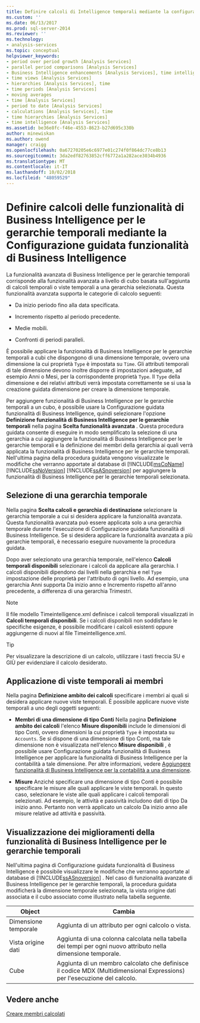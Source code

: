 ```yaml
---
title: Definire calcoli di Intelligence temporali mediante la configurazione guidata di Business Intelligence | Microsoft Docs
ms.custom: ''
ms.date: 06/13/2017
ms.prod: sql-server-2014
ms.reviewer: ''
ms.technology:
- analysis-services
ms.topic: conceptual
helpviewer_keywords:
- period over period growth [Analysis Services]
- parallel period comparisons [Analysis Services]
- Business Intelligence enhancements [Analysis Services], time intelligence
- time views [Analysis Services]
- hierarchies [Analysis Services], time
- time periods [Analysis Services]
- moving averages
- time [Analysis Services]
- period to date [Analysis Services]
- calculations [Analysis Services], time
- time hierarchies [Analysis Services]
- time intelligence [Analysis Services]
ms.assetid: be36e8fc-f46e-4553-8623-b27d695c330b
author: minewiskan
ms.author: owend
manager: craigg
ms.openlocfilehash: 0a67270205e6c6977e01c274f0f864dc77ce8b13
ms.sourcegitcommit: 3da2edf82763852cff6772a1a282ace3034b4936
ms.translationtype: MT
ms.contentlocale: it-IT
ms.lasthandoff: 10/02/2018
ms.locfileid: "48059529"
---
```

# <a name="define-time-intelligence-calculations-using-the-business-intelligence-wizard"></a>Definire calcoli delle funzionalità di Business Intelligence per le gerarchie temporali mediante la Configurazione guidata funzionalità di Business Intelligence
  La funzionalità avanzata di Business Intelligence per le gerarchie temporali corrisponde alla funzionalità avanzata a livello di cubo basata sull'aggiunta di calcoli temporali o viste temporali a una gerarchia selezionata. Questa funzionalità avanzata supporta le categorie di calcolo seguenti:  
  
-   Da inizio periodo fino alla data specificata.  
  
-   Incremento rispetto al periodo precedente.  
  
-   Medie mobili.  
  
-   Confronti di periodi paralleli.  
  
 È possibile applicare la funzionalità di Business Intelligence per le gerarchie temporali a cubi che dispongono di una dimensione temporale, ovvero una dimensione la cui proprietà `Type` è impostata su `Time`. Gli attributi temporali di tale dimensione devono inoltre disporre di impostazioni adeguate, ad esempio Anni o Mesi, per la corrispondente proprietà `Type`. Il `Type` della dimensione e dei relativi attributi verrà impostata correttamente se si usa la creazione guidata dimensione per creare la dimensione temporale.  
  
 Per aggiungere funzionalità di Business Intelligence per le gerarchie temporali a un cubo, è possibile usare la Configurazione guidata funzionalità di Business Intelligence, quindi selezionare l'opzione **Definizione funzionalità di Business Intelligence per le gerarchie temporali** nella pagina **Scelta funzionalità avanzata** . Questa procedura guidata consente di eseguire in modo semplificato la selezione di una gerarchia a cui aggiungere la funzionalità di Business Intelligence per le gerarchie temporali e la definizione dei membri della gerarchia ai quali verrà applicata la funzionalità di Business Intelligence per le gerarchie temporali. Nell'ultima pagina della procedura guidata vengono visualizzate le modifiche che verranno apportate al database di [!INCLUDE[msCoName](../../includes/msconame-md.md)] [!INCLUDE[ssNoVersion](../../includes/ssnoversion-md.md)] [!INCLUDE[ssASnoversion](../../includes/ssasnoversion-md.md)] per aggiungere la funzionalità di Business Intelligence per le gerarchie temporali selezionata.  
  
## <a name="selecting-a-time-hierarchy"></a>Selezione di una gerarchia temporale  
 Nella pagina **Scelta calcoli e gerarchia di destinazione** selezionare la gerarchia temporale a cui si desidera applicare la funzionalità avanzata. Questa funzionalità avanzata può essere applicata solo a una gerarchia temporale durante l'esecuzione di Configurazione guidata funzionalità di Business Intelligence. Se si desidera applicare la funzionalità avanzata a più gerarchie temporali, è necessario eseguire nuovamente la procedura guidata.  
  
 Dopo aver selezionato una gerarchia temporale, nell'elenco **Calcoli temporali disponibili** selezionare i calcoli da applicare alla gerarchia. I calcoli disponibili dipendono dai livelli nella gerarchia e nel `Type` impostazione delle proprietà per l'attributo di ogni livello. Ad esempio, una gerarchia Anni supporta Da inizio anno e Incremento rispetto all'anno precedente, a differenza di una gerarchia Trimestri.  
  
> [!NOTE]  
>  Il file modello Timeintelligence.xml definisce i calcoli temporali visualizzati in **Calcoli temporali disponibili**. Se i calcoli disponibili non soddisfano le specifiche esigenze, è possibile modificare i calcoli esistenti oppure aggiungerne di nuovi al file Timeintelligence.xml.  
  
> [!TIP]  
>  Per visualizzare la descrizione di un calcolo, utilizzare i tasti freccia SU e GIÙ per evidenziare il calcolo desiderato.  
  
## <a name="apply-time-views-to-members"></a>Applicazione di viste temporali ai membri  
 Nella pagina **Definizione ambito dei calcoli** specificare i membri ai quali si desidera applicare nuove viste temporali. È possibile applicare nuove viste temporali a uno degli oggetti seguenti:  
  
-   **Membri di una dimensione di tipo Conti** Nella pagina **Definizione ambito dei calcoli** l'elenco **Misure disponibili** include le dimensioni di tipo Conti, ovvero dimensioni la cui proprietà `Type` è impostata su `Accounts`. Se si dispone di una dimensione di tipo Conti, ma tale dimensione non è visualizzata nell'elenco **Misure disponibili** , è possibile usare Configurazione guidata funzionalità di Business Intelligence per applicare la funzionalità di Business Intelligence per la contabilità a tale dimensione. Per altre informazioni, vedere [Aggiungere funzionalità di Business Intelligence per la contabilità a una dimensione](bi-wizard-add-account-intelligence-to-a-dimension.md).  
  
-   **Misure** Anziché specificare una dimensione di tipo Conti è possibile specificare le misure alle quali applicare le viste temporali. In questo caso, selezionare le viste alle quali applicare i calcoli temporali selezionati. Ad esempio, le attività e passività includono dati di tipo Da inizio anno. Pertanto non verrà applicato un calcolo Da inizio anno alle misure relative ad attività e passività.  
  
## <a name="viewing-the-time-intelligence-enhancement"></a>Visualizzazione dei miglioramenti della funzionalità di Business Intelligence per le gerarchie temporali  
 Nell'ultima pagina di Configurazione guidata funzionalità di Business Intelligence è possibile visualizzare le modifiche che verranno apportate al database di [!INCLUDE[ssASnoversion](../../includes/ssasnoversion-md.md)] . Nel caso di funzionalità avanzate di Business Intelligence per le gerarchie temporali, la procedura guidata modificherà la dimensione temporale selezionata, la vista origine dati associata e il cubo associato come illustrato nella tabella seguente.  
  
|Object|Cambia|  
|------------|------------|  
|Dimensione temporale|Aggiunta di un attributo per ogni calcolo o vista.|  
|Vista origine dati|Aggiunta di una colonna calcolata nella tabella dei tempi per ogni nuovo attributo nella dimensione temporale.|  
|Cube|Aggiunta di un membro calcolato che definisce il codice MDX (Multidimensional Expressions) per l'esecuzione del calcolo.|  
  
## <a name="see-also"></a>Vedere anche  
 [Creare membri calcolati](create-calculated-members.md)  
  
  
